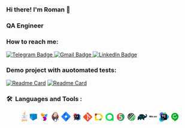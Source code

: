 ### Hi there! I'm Roman 👋

### QA Engineer

### How to reach me:

  <a href="https://t.me/romanvasin">
    <img src="https://img.shields.io/badge/Telegram-blue?style=for-the-badge&logo=telegram&logoColor=white" alt="Telegram Badge"/>
  </a>

   <a href="mailto:romanvasin62@gmail.com">
    <img src="https://img.shields.io/badge/Gmail-red?style=for-the-badge&logo=gmail&logoColor=white" alt="Gmail Badge"/>
  </a>

  <a href="https://www.linkedin.com/in/roman-vasin-743290b2/">
    <img src="https://img.shields.io/badge/LinkedIn-blue?style=for-the-badge&logo=linkedin&logoColor=white" alt="LinkedIn Badge">
  </a>

### Demo project with auotomated tests:
[![Readme Card](https://github-readme-stats.vercel.app/api/pin/?username=RomaQA&repo=demoqa)](https://github.com/RomaQA/demoqa)
[![Readme Card](https://github-readme-stats.vercel.app/api/pin/?username=RomaQA&repo=WildberriesDemoTests)](https://github.com/RomaQA/WildberriesDemoTests)

### 🛠 &nbsp;Languages and Tools :
<p  align="center"> 

<img width="3%" title="Java" src="media/icons/java-logo.svg">
<img width="5%" title="Selenoid" src="media/icons/selenoid-logo.svg">
<img width="5%" title="Selenide" src="media/icons/selenide-logo.svg">
<img width="5%" title="Jenkins" src="media/icons/jenkins-logo.svg">
<img width="5%" title="Jira" src="media/icons/jira-logo.svg">
<img width="5%" title="Idea" src="media/icons/idea-logo.svg">
<img width="5%" title="GIT" src="media/icons/git-logo.svg">
<img width="5%" title="Allure Report" src="media/icons/allure-Report-logo.svg">
<img width="5%" title="Allure TestOps" src="media/icons/allure-ee-logo.svg">
<img width="5%" title="JUnit5" src="media/icons/junit5-logo.svg">
<img width="5%" title="RestAssured" src="media/icons/rest-assured-logo.svg">
<img width="5%" title="Gradle" src="media/icons/gradle-logo.svg">
<img width="5%" title="Maven" src="media/icons/maven-logo.svg">
<img width="5%" title="TeamCity" src="media/icons/TeamCity-logo.svg">
<img width="5%" title="Cucumber" src="media/icons/cucumber-logo.svg">


